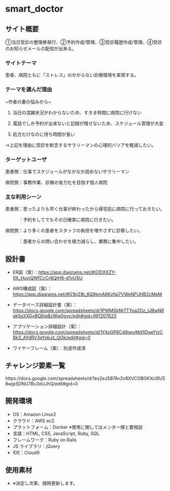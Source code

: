 # smart_doctor

## サイト概要

<p>①当日受診の整理券発行、②予約作成/管理、③受診履歴作成/管理、④受診のお知らせメールの配信が出来る。</p>

### サイトテーマ

<p>患者、病院ともに「ストレス」のかからない診療環境を実現する。</p>

### テーマを選んだ理由

<p>~作者の妻の悩みから~</p>

1. 当日の混雑状況がわからないため、すきま時間に病院に行けない

2. 電話でしか予約が出来ないと記録が残せないため、スケジュール管理が大変

3. 処方だけなのに待ち時間が長い

<p>→上記を理由に受診を断念するサラリーマンの心理的バリアを軽減したい。</p>

### ターゲットユーザ

<p>患者側：仕事でスケジュールがなかなか読めないサラリーマン</p>
<p>病院側：事務作業、診療の省力化を目指す個人病院</p>

### 主な利用シーン

<p>患者側：思ったよりも早く仕事が終わったから帰宅前に病院に行っておきたい。</p>
<p>　　　：予約をしてでもその日確実に病院に行きたい。</p>
<p>病院側：より多くの患者をスタッフの負担を増やさずに診察したい。</p>
<p>　　　：患者からの問い合わせを極力減らし、業務に集中したい。</p>

## 設計書

- ER図（案）：https://app.diagrams.net/#G1DXXZY-0X_HuvjQWfCcCr8QtH6-d1vUSU

- AWS構成図（案）：https://app.diagrams.net/#G1bj28t_6Q9kmA6Kzfqi7VWeNFUHB2cMeM

- データベース詳細設計書（案）：https://docs.google.com/spreadsheets/d/1PWMSbNt7TYoa2Dz_IJBwNRqk5sXXGvBQ6ieBzWw0gyc/edit#gid=991207623

- アプリケーション詳細設計（案）：https://docs.google.com/spreadsheets/d/1Y4zGP8C48spyMd1iDqeYjzCBk3_AYdRV3pYsbJz_QOk/edit#gid=0

- ワイヤーフレーム（案）：別途作成済

## チャレンジ要素一覧

<p>https://docs.google.com/spreadsheets/d/1es2eJS87Av2v8XVCOBGKXcI6U58wjpSDNU7Bu3eUJhQ/edit#gid=0</p>

## 開発環境

- OS：Amazon Linux2
- クラウド：AWS ec2
- プラットフォーム：Docker ※使用に関してはメンター様と要相談
- 言語：HTML, CSS, JavaScript, Ruby, SQL
- フレームワーク：Ruby on Rails
- JS ライブラリ：jQuery
- IDE：Cloud9

## 使用素材

- ※決定し次第、随時更新します。
